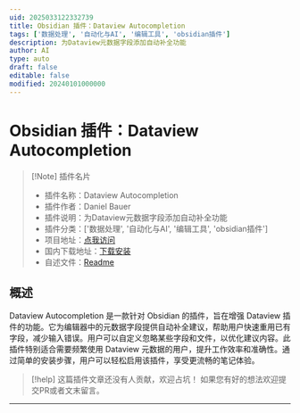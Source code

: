 ```yaml
---
uid: 2025033122332739
title: Obsidian 插件：Dataview Autocompletion
tags: ['数据处理', '自动化与AI', '编辑工具', 'obsidian插件']
description: 为Dataview元数据字段添加自动补全功能
author: AI
type: auto
draft: false
editable: false
modified: 20240101000000
---
```


# Obsidian 插件：Dataview Autocompletion

> [!Note] 插件名片
> - 插件名称：Dataview Autocompletion
> - 插件作者：Daniel Bauer
> - 插件说明：为Dataview元数据字段添加自动补全功能
> - 插件分类：['数据处理', '自动化与AI', '编辑工具', 'obsidian插件']
> - 项目地址：[点我访问](https://github.com/dnlbauer/obsidian-dataview-autocompletion)
> - 国内下载地址：[下载安装](https://pkmer.cn/products/plugin/pluginMarket/?dataview-autocompletion)
> - 自述文件：[Readme](https://ghproxy.net/https://raw.githubusercontent.com/dnlbauer/obsidian-dataview-autocompletion/master/README.md)



## 概述

Dataview Autocompletion 是一款针对 Obsidian 的插件，旨在增强 Dataview 插件的功能。它为编辑器中的元数据字段提供自动补全建议，帮助用户快速重用已有字段，减少输入错误。用户可以自定义忽略某些字段和文件，以优化建议内容。此插件特别适合需要频繁使用 Dataview 元数据的用户，提升工作效率和准确性。通过简单的安装步骤，用户可以轻松启用该插件，享受更流畅的笔记体验。


> [!help] 
> 这篇插件文章还没有人贡献，欢迎占坑！
> 如果您有好的想法欢迎提交PR或者文末留言。
> 

---



